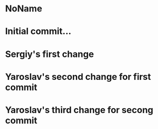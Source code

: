 # NoName
# Initial commit...
# Sergiy's first change
# Yaroslav's second change for first commit 
# Yaroslav's third change for secong commit 

